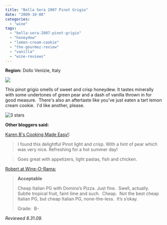 ```yaml
---
title: "Bella Sera 2007 Pinot Grigio"
date: "2009-10-08"
categories:
  - "wine"
tags:
  - "bella-sera-2007-pinot-grigio"
  - "honeydew"
  - "lemon-cream-cookie"
  - "the-gourmez-review"
  - "vanilla"
  - "wine-reviews"
---
```


**Region:** Dollo Venizie, Italy

![](http://www.rebeccagomezfarrell.com/gourmez/photos/bellasera.jpg)

This pinot grigio smells of sweet and crisp honeydew. It tastes minerally with some undertones of green pear and a dash of vanilla thrown in for good measure.  There's also an aftertaste like you've just eaten a tart lemon cream cookie.  I'd like another, please.

![3 stars](http://s3.amazonaws.com/thegourmez-wpmedia/2009/02/rating_avocado1.gif "rating_avocado1")

**Other bloggers said:**

[Karen B's Cooking Made Easy!](http://karenbcookingmadeeasy.blogspot.com/2009/07/wine-pick-of-day-bella-sera-pinot.html):

> I found this delightful Pinot light and crisp. With a hint of pear which was very nice. Refreshing for a hot summer day!

> Goes great with appetizers, light pastas, fish and chicken.

[Robert at Wine-O-Rama:](http://robertmiller.org/wordpress/?p=568)

> **Acceptable**
>
> Cheap Italian PG with Domino’s Pizza. Just fine.  Swell, actually.   Subtle tropical fruit, faint lime and such.  Cheap.  Not the best cheap Italian PG, but cheap Italian PG, none-the-less.  It’s s’okay.
>
> Grade:  B-

_Reviewed 8.31.09._

